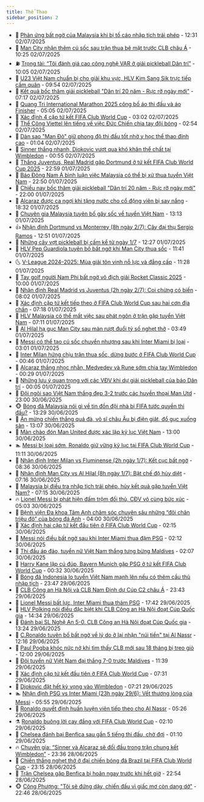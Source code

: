 ```yaml
---
title: Thể Thao
sidebar_position: 2
---
```


<!-- dantri-the-thao:START -->
- 🎡 [Phản ứng bất ngờ của Malaysia khi bị tố cáo nhập tịch trái phép](https://dantri.com.vn/the-thao/phan-ung-bat-ngo-cua-malaysia-khi-bi-to-cao-nhap-tich-trai-phep-20250702190328761.htm) - 12:31 02/07/2025
- 💯 [Man City nhận thêm cú sốc sau trận thua bẽ mặt trước CLB châu Á](https://dantri.com.vn/the-thao/man-city-nhan-them-cu-soc-sau-tran-thua-be-mat-truoc-clb-chau-a-20250702162534450.htm) - 10:25 02/07/2025
- ⛽️ [Trọng tài: “Tôi đánh giá cao công nghệ VAR ở giải pickleball Dân trí”](https://dantri.com.vn/the-thao/trong-tai-toi-danh-gia-cao-cong-nghe-var-o-giai-pickleball-dan-tri-20250702160952163.htm) - 10:05 02/07/2025
- 💃 [U23 Việt Nam chuẩn bị cho giải khu vực, HLV Kim Sang Sik trực tiếp cầm quân](https://dantri.com.vn/the-thao/u23-viet-nam-chuan-bi-cho-giai-khu-vuc-hlv-kim-sang-sik-truc-tiep-cam-quan-20250702142145278.htm) - 09:54 02/07/2025
- 🌈 [Kết quả bốc thăm giải pickleball &quot;Dân trí 20 năm - Rực rỡ ngày mới&quot;](https://dantri.com.vn/the-thao/ket-qua-boc-tham-giai-pickleball-dan-tri-20-nam-ruc-ro-ngay-moi-20250702141715807.htm) - 07:17 02/07/2025
- 🦅 [Quang Tri International Marathon 2025 công bố áo thi đấu và áo Finisher](https://dantri.com.vn/the-thao/quang-tri-international-marathon-2025-cong-bo-ao-thi-dau-va-ao-finisher-20250702115606575.htm) - 05:05 02/07/2025
- 🌝 [Xác định 4 cặp tứ kết FIFA Club World Cup](https://dantri.com.vn/the-thao/xac-dinh-4-cap-tu-ket-fifa-club-world-cup-20250702100204136.htm) - 03:02 02/07/2025
- 🚀 [Thể Công Viettel lên tiếng về việc Đức Chiến chia tay đội bóng](https://dantri.com.vn/the-thao/the-cong-viettel-len-tieng-ve-viec-duc-chien-chia-tay-doi-bong-20250702095023396.htm) - 02:54 02/07/2025
- 🎉 [Dàn sao &quot;Man Đỏ&quot; giữ phong độ thi đấu tốt nhờ y học thể thao đỉnh cao](https://dantri.com.vn/the-thao/dan-sao-man-do-giu-phong-do-thi-dau-tot-nho-y-hoc-the-thao-dinh-cao-20250702075648607.htm) - 01:04 02/07/2025
- 📝 [Sinner thắng nhanh, Djokovic vượt qua khó khăn thể chất tại Wimbledon](https://dantri.com.vn/the-thao/sinner-thang-nhanh-djokovic-vuot-qua-kho-khan-the-chat-tai-wimbledon-20250702075454980.htm) - 00:55 02/07/2025
- 🦄 [Thắng Juventus, Real Madrid gặp Dortmund ở tứ kết FIFA Club World Cup 2025](https://dantri.com.vn/the-thao/thang-juventus-real-madrid-gap-dortmund-o-tu-ket-fifa-club-world-cup-2025-20250702055904244.htm) - 22:59 01/07/2025
- 🎉 [Báo Đông Nam Á bình luận việc Malaysia có thể bị xử thua tuyển Việt Nam](https://dantri.com.vn/the-thao/bao-dong-nam-a-binh-luan-viec-malaysia-co-the-bi-xu-thua-tuyen-viet-nam-20250701211131613.htm) - 22:50 01/07/2025
- 💼 [Chiều nay bốc thăm giải pickleball &quot;Dân trí 20 năm - Rực rỡ ngày mới&quot;](https://dantri.com.vn/the-thao/chieu-nay-boc-tham-giai-pickleball-dan-tri-20-nam-ruc-ro-ngay-moi-20250701155519220.htm) - 22:00 01/07/2025
- 🤡 [Alcaraz được ca ngợi khi tặng nước cho cổ động viên bị say nắng](https://dantri.com.vn/the-thao/alcaraz-duoc-ca-ngoi-khi-tang-nuoc-cho-co-dong-vien-bi-say-nang-20250702073258050.htm) - 18:32 01/07/2025
- 🦆 [Chuyên gia Malaysia tuyên bố gây sốc về tuyển Việt Nam](https://dantri.com.vn/the-thao/chuyen-gia-malaysia-tuyen-bo-gay-soc-ve-tuyen-viet-nam-20250701201315667.htm) - 13:13 01/07/2025
- 👍 [Nhận định Dortmund vs Monterrey &lpar;8h ngày 2/7&rpar;: Cây đại thụ Sergio Ramos](https://dantri.com.vn/the-thao/nhan-dinh-dortmund-vs-monterrey-8h-ngay-27-cay-dai-thu-sergio-ramos-20250701195135998.htm) - 12:51 01/07/2025
- 💼 [Những cây vợt pickleball bị cấm kể từ ngày 1/7](https://dantri.com.vn/the-thao/nhung-cay-vot-pickleball-bi-cam-ke-tu-ngay-17-20250701192710588.htm) - 12:27 01/07/2025
- 🦒 [HLV Pep Guardiola tuyên bố bất ngờ khi Man City thua sốc](https://dantri.com.vn/the-thao/hlv-pep-guardiola-tuyen-bo-bat-ngo-khi-man-city-thua-soc-20250701164109099.htm) - 11:41 01/07/2025
- 🌜 [V-League 2024–2025: Mùa giải tôn vinh nỗ lực và đẳng cấp](https://dantri.com.vn/the-thao/v-league-20242025-mua-giai-ton-vinh-no-luc-va-dang-cap-20250701181818914.htm) - 11:28 01/07/2025
- 🦆 [Tay golf người Nam Phi bất ngờ vô địch giải Rocket Classic 2025](https://dantri.com.vn/the-thao/tay-golf-nguoi-nam-phi-bat-ngo-vo-dich-giai-rocket-classic-2025-20250701105753907.htm) - 10:00 01/07/2025
- 💪 [Nhận định Real Madrid vs Juventus &lpar;2h ngày 2/7&rpar;: Coi chừng có biến](https://dantri.com.vn/the-thao/nhan-dinh-real-madrid-vs-juventus-2h-ngay-27-coi-chung-co-bien-20250701130228235.htm) - 08:02 01/07/2025
- 🧠 [Xác định cặp tứ kết tiếp theo ở FIFA Club World Cup sau hai cơn địa chấn](https://dantri.com.vn/the-thao/xac-dinh-cap-tu-ket-tiep-theo-o-fifa-club-world-cup-sau-hai-con-dia-chan-20250701141803090.htm) - 07:18 01/07/2025
- 🦄 [HLV Malaysia có thể mất việc sau phát ngôn ở trận gặp tuyển Việt Nam](https://dantri.com.vn/the-thao/hlv-malaysia-co-the-mat-viec-sau-phat-ngon-o-tran-gap-tuyen-viet-nam-20250701122343084.htm) - 07:11 01/07/2025
- 🥸 [Al Hilal hạ gục Man City sau màn rượt đuổi tỷ số nghẹt thở](https://dantri.com.vn/the-thao/al-hilal-ha-guc-man-city-sau-man-ruot-duoi-ty-so-nghet-tho-20250701104852627.htm) - 03:49 01/07/2025
- 🤠 [Messi có thể tạo cú sốc chuyển nhượng sau khi Inter Miami bị loại](https://dantri.com.vn/the-thao/messi-co-the-tao-cu-soc-chuyen-nhuong-sau-khi-inter-miami-bi-loai-20250701095049228.htm) - 03:01 01/07/2025
- 👺 [Inter Milan hứng chịu trận thua sốc, dừng bước ở FIFA Club World Cup](https://dantri.com.vn/the-thao/inter-milan-hung-chiu-tran-thua-soc-dung-buoc-o-fifa-club-world-cup-20250701074635301.htm) - 00:46 01/07/2025
- 📝 [Alcaraz thắng nhọc nhằn, Medvedev và Rune sớm chia tay Wimbledon](https://dantri.com.vn/the-thao/alcaraz-thang-nhoc-nhan-medvedev-va-rune-som-chia-tay-wimbledon-20250701072023553.htm) - 00:29 01/07/2025
- 🦆 [Những lưu ý quan trọng với các VĐV khi dự giải pickleball của báo Dân trí](https://dantri.com.vn/the-thao/nhung-luu-y-quan-trong-voi-cac-vdv-khi-du-giai-pickleball-cua-bao-dan-tri-20250701002742756.htm) - 00:05 01/07/2025
- 🥳 [Đội ngôi sao Việt Nam thắng đẹp 3-2 trước các huyền thoại Man Utd](https://dantri.com.vn/the-thao/doi-ngoi-sao-viet-nam-thang-dep-3-2-truoc-cac-huyen-thoai-man-utd-20250630225919229.htm) - 23:00 30/06/2025
- 🐵 [Bóng đá Malaysia nói gì về tin đồn đội nhà bị FIFA tước quyền thi đấu?](https://dantri.com.vn/the-thao/bong-da-malaysia-noi-gi-ve-tin-don-doi-nha-bi-fifa-tuoc-quyen-thi-dau-20250630202921914.htm) - 13:29 30/06/2025
- 🤩 [Ăn mừng chiến thắng quá đà, võ sĩ châu Âu bị điện giật, đổ gục xuống sàn](https://dantri.com.vn/the-thao/an-mung-chien-thang-qua-da-vo-si-chau-au-bi-dien-giat-do-guc-xuong-san-20250630200628924.htm) - 13:07 30/06/2025
- 🤠 [Màn chào đón Man United được xác lập kỷ lục Việt Nam](https://dantri.com.vn/the-thao/man-chao-don-man-united-duoc-xac-lap-ky-luc-viet-nam-20250630191050237.htm) - 13:00 30/06/2025
- 🏊 [Messi bị loại sớm, Ronaldo giữ vững kỷ lục tại FIFA Club World Cup](https://dantri.com.vn/the-thao/messi-bi-loai-som-ronaldo-giu-vung-ky-luc-tai-fifa-club-world-cup-20250630160505071.htm) - 11:11 30/06/2025
- 🗽 [Nhận định Inter Milan vs Fluminense &lpar;2h ngày 1/7&rpar;: Kết cục bất ngờ](https://dantri.com.vn/the-thao/nhan-dinh-inter-milan-vs-fluminense-2h-ngay-17-ket-cuc-bat-ngo-20250630153644618.htm) - 08:36 30/06/2025
- 🚀 [Nhận định Man City vs Al Hilal &lpar;8h ngày 1/7&rpar;: Bật chế độ hủy diệt](https://dantri.com.vn/the-thao/nhan-dinh-man-city-vs-al-hilal-8h-ngay-17-bat-che-do-huy-diet-20250630120006887.htm) - 07:16 30/06/2025
- 🎉 [Malaysia bị điều tra nhập tịch trái phép, hủy kết quả gặp tuyển Việt Nam?](https://dantri.com.vn/the-thao/malaysia-bi-dieu-tra-nhap-tich-trai-phep-huy-ket-qua-gap-tuyen-viet-nam-20250630160025446.htm) - 07:15 30/06/2025
- 🔥 [Lionel Messi bị phát hiện đấm trộm đối thủ, CĐV vô cùng bức xúc](https://dantri.com.vn/the-thao/lionel-messi-bi-phat-hien-dam-trom-doi-thu-cdv-vo-cung-buc-xuc-20250630112745111.htm) - 05:03 30/06/2025
- 🎉 [Bệnh viện Đa khoa Tâm Anh chăm sóc chuyên sâu những “đôi chân triệu đô” của bóng đá Anh](https://dantri.com.vn/the-thao/benh-vien-da-khoa-tam-anh-cham-soc-chuyen-sau-nhung-doi-chan-trieu-do-cua-bong-da-anh-20250630083146495.htm) - 04:00 30/06/2025
- 🎡 [Xác định hai cặp tứ kết đầu tiên ở FIFA Club World Cup](https://dantri.com.vn/the-thao/xac-dinh-hai-cap-tu-ket-dau-tien-o-fifa-club-world-cup-20250630085837538.htm) - 02:15 30/06/2025
- 🐻 [Messi nói điều bất ngờ sau khi Inter Miami thua đậm PSG](https://dantri.com.vn/the-thao/messi-noi-dieu-bat-ngo-sau-khi-inter-miami-thua-dam-psg-20250630075923501.htm) - 02:12 30/06/2025
- 🌊 [Thi đấu áp đảo, tuyển nữ Việt Nam thắng tưng bừng Maldives](https://dantri.com.vn/the-thao/thi-dau-ap-dao-tuyen-nu-viet-nam-thang-tung-bung-maldives-20250630074106133.htm) - 02:07 30/06/2025
- 💃 [Harry Kane lập cú đúp, Bayern Munich gặp PSG ở tứ kết FIFA Club World Cup](https://dantri.com.vn/the-thao/harry-kane-lap-cu-dup-bayern-munich-gap-psg-o-tu-ket-fifa-club-world-cup-20250630070318141.htm) - 00:32 30/06/2025
- 🤔 [Bóng đá Indonesia lo tuyển Việt Nam mạnh lên nếu có thêm cầu thủ nhập tịch](https://dantri.com.vn/the-thao/bong-da-indonesia-lo-tuyen-viet-nam-manh-len-neu-co-them-cau-thu-nhap-tich-20250629233916797.htm) - 23:47 29/06/2025
- 🤭 [CLB Công an Hà Nội và CLB Nam Định dự Cúp C2 châu Á](https://dantri.com.vn/the-thao/clb-cong-an-ha-noi-va-clb-nam-dinh-du-cup-c2-chau-a-20250629225141596.htm) - 23:43 29/06/2025
- 👹 [Lionel Messi bất lực, Inter Miami thua thảm PSG](https://dantri.com.vn/the-thao/lionel-messi-bat-luc-inter-miami-thua-tham-psg-20250629224200575.htm) - 17:42 29/06/2025
- 🗽 [HLV Polking nói điều đặc biệt khi CLB Công an Hà Nội đoạt Cúp Quốc gia](https://dantri.com.vn/the-thao/hlv-polking-noi-dieu-dac-biet-khi-clb-cong-an-ha-noi-doat-cup-quoc-gia-20250629213333838.htm) - 14:34 29/06/2025
- 🥳 [Đánh bại SL Nghệ An 5-0, CLB Công an Hà Nội đoạt Cúp Quốc gia](https://dantri.com.vn/the-thao/danh-bai-sl-nghe-an-5-0-clb-cong-an-ha-noi-doat-cup-quoc-gia-20250629202213879.htm) - 13:24 29/06/2025
- 💃 [C.Ronaldo tuyên bố bất ngờ về lý do ở lại nhận &quot;núi tiền&quot; tại Al Nassr](https://dantri.com.vn/the-thao/cronaldo-tuyen-bo-bat-ngo-ve-ly-do-o-lai-nhan-nui-tien-tai-al-nassr-20250629191637790.htm) - 12:16 29/06/2025
- 🧰 [Paul Pogba khóc nức nở khi tìm thấy CLB mới sau 18 tháng bị treo giò](https://dantri.com.vn/the-thao/paul-pogba-khoc-nuc-no-khi-tim-thay-clb-moi-sau-18-thang-bi-treo-gio-20250629185853428.htm) - 12:00 29/06/2025
- 💪 [Đội tuyển nữ Việt Nam đại thắng 7-0 trước Maldives](https://dantri.com.vn/the-thao/doi-tuyen-nu-viet-nam-dai-thang-7-0-truoc-maldives-20250629183900492.htm) - 11:39 29/06/2025
- 🚀 [Xác định cặp tứ kết đầu tiên ở FIFA Club World Cup](https://dantri.com.vn/the-thao/xac-dinh-cap-tu-ket-dau-tien-o-fifa-club-world-cup-20250629111225294.htm) - 07:31 29/06/2025
- 🤠 [Djokovic đặt hết kỳ vọng vào Wimbledon](https://dantri.com.vn/the-thao/djokovic-dat-het-ky-vong-vao-wimbledon-20250629142026223.htm) - 07:21 29/06/2025
- 🏊 [Nhận định PSG vs Inter Miami &lpar;23h ngày 29/6&rpar;: Vết thương lòng của Messi](https://dantri.com.vn/the-thao/nhan-dinh-psg-vs-inter-miami-23h-ngay-296-vet-thuong-long-cua-messi-20250629125542599.htm) - 05:55 29/06/2025
- 🦄 [Ronaldo quyết định huấn luyện viên tiếp theo cho Al Nassr](https://dantri.com.vn/the-thao/ronaldo-quyet-dinh-huan-luyen-vien-tiep-theo-cho-al-nassr-20250629091800028.htm) - 05:26 29/06/2025
- ⚗️ [Ronaldo buông lời cay đắng với FIFA Club World Cup](https://dantri.com.vn/the-thao/ronaldo-buong-loi-cay-dang-voi-fifa-club-world-cup-20250629074422219.htm) - 02:10 29/06/2025
- 🥷 [Chelsea đánh bại Benfica sau gần 5 tiếng thi đấu, chờ đợi](https://dantri.com.vn/the-thao/chelsea-danh-bai-benfica-sau-gan-5-tieng-thi-dau-cho-doi-20250629081009313.htm) - 01:10 29/06/2025
- 🔥 [Chuyên gia: “Sinner và Alcaraz sẽ đối đầu trong trận chung kết Wimbledon”](https://dantri.com.vn/the-thao/chuyen-gia-sinner-va-alcaraz-se-doi-dau-trong-tran-chung-ket-wimbledon-20250629003026214.htm) - 23:36 28/06/2025
- 🦅 [Chiến thắng nghẹt thở ở đại chiến bóng đá Brazil tại FIFA Club World Cup](https://dantri.com.vn/the-thao/chien-thang-nghet-tho-o-dai-chien-bong-da-brazil-tai-fifa-club-world-cup-20250629061414835.htm) - 23:15 28/06/2025
- 🌝 [Trận Chelsea gặp Benfica bị hoãn ngay trước khi hết giờ](https://dantri.com.vn/the-thao/tran-chelsea-gap-benfica-bi-hoan-ngay-truoc-khi-het-gio-20250629065408780.htm) - 22:54 28/06/2025
- 🐵 [Công Phượng: &quot;Tôi sẽ đứng dậy, chiến đấu vì giấc mơ còn dang dở&quot;](https://dantri.com.vn/the-thao/cong-phuong-toi-se-dung-day-chien-dau-vi-giac-mo-con-dang-do-20250629013833241.htm) - 22:46 28/06/2025<!-- dantri-the-thao:END -->
